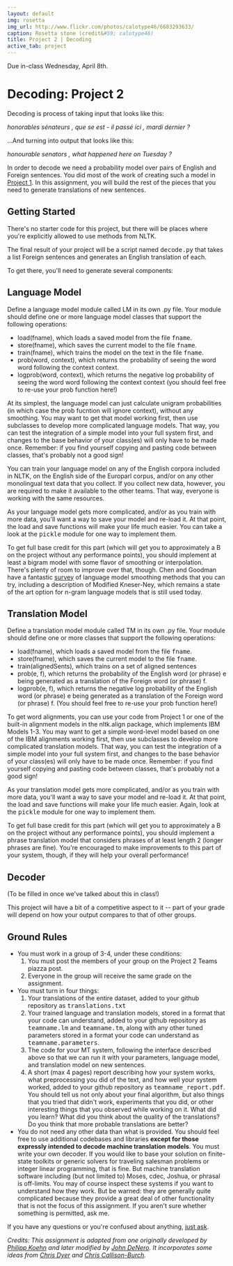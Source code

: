 ```yaml
---
layout: default
img: rosetta
img_url: http://www.flickr.com/photos/calotype46/6683293633/
caption: Rosetta stone (credit&#59; calotype46)
title: Project 2 | Decoding
active_tab: project
---
```


<div class="alert alert-info">
  Due in-class Wednesday, April 8th. 
</div>

Decoding:  <span class="text-muted">Project 2</span>
=============================================================

Decoding is process of taking input that looks like this:

*honorables sénateurs , que se est - il passé ici , mardi dernier ?*

...And turning into output that looks like this:

*honourable senators , what happened here on Tuesday ?*


In order to decode we need a probability model over pairs
of English and Foreign sentences. You did most of the work of creating
such a model in [Project 1](project1.html). In this assignment, you
will build the rest of the pieces that you need to generate
translations of new sentences.

## Getting Started

There's no starter code for this project, but there will be places
where you're explicitly allowed to use methods from NLTK.

The final result of your project will be a script named <tt>decode.py</tt>
that takes a list Foreign sentences and generates an English
translation of each.

To get there, you'll need to generate several components:

## Language Model

Define a language model module called LM in its own .py file. Your
module should define one or more language model
classes that support the following operations:

- load(fname), which loads a saved model from the file <tt>fname</tt>.
- store(fname), which saves the current model to the file <tt>fname</tt>.
- train(fname), which trains the model on the text in the file <tt>fname</tt>.
- prob(word, context), which returns the probability of seeing the word word following the context context.
- logprob(word, context), which returns the negative log probability of seeing the word word following the context context (you should feel free to re-use your prob function here!)

At its simplest, the language model can just calculate unigram
probabilities (in which case the prob fucntion will ignore context), without any
smoothing. You may want to get that model working first, then use
subclasses to develop more complicated language models. That way, you
can test the integration of a simple model into your full system
first, and changes to the base behavior of your class(es) will only
have to be made once. Remember: if you find yourself copying and
pasting code between classes, that's probably not a good sign! 

You can train your language model on any of the English corpora included in NLTK, on the English side of the Europarl corpus, and/or on any other monolingual text data that you collect. If you collect new data, however, you are required to make it available to the other teams. That way, everyone is working with the same resources.

As your language model gets more complicated, and/or as you
train with more data, you'll want a way to save your model
and re-load it. At that point, the load and save functions will make
your life much easier. You can take a look at the <tt>pickle</tt> module for
one way to implement them.

To get full base credit for this part (which will get you to
approximately a B on the project without any performance points), you
should implement at least a bigram model with some flavor of smoothing
or interpolation. There's plenty of room to improve over that,
though. Chen and Goodman have a fantastic [survey](handouts/chen_goodman.pdf) of language model
smoothing methods that you can try, including a description of
Modified Kneser-Ney, which remains a state of the art option for
n-gram language models that is still used today.

## Translation Model

Define a translation model module called TM in its own .py file. Your
module should define one or more 
classes that support the following operations:

* load(fname), which loads a saved model from the file <tt>fname</tt>.
* store(fname), which saves the current model to the file <tt>fname</tt>.
* train(alignedSents), which trains on a set of aligned sentences
* prob(e, f), which returns the probability of the English word (or phrase) e being generated as a translation of the Foreign word (or phrase) f. 
* logprob(e, f), which returns the negative log probability of the English word (or phrase) e being generated as a translation of the Foreign word (or phrase) f. (You should feel free to re-use your prob function here!)

To get word alignments, you can use your code from Project 1 or one of the built-in alignment
models in the nltk.align package, which implements IBM Models 1-3. You
may want to get a simple word-level model based on one of the IBM
alignments working first, then use
subclasses to develop more complicated translation models. That way, you
can test the integration of a simple model into your full system
first, and changes to the base behavior of your class(es) will only
have to be made once. Remember: if you find yourself copying and
pasting code between classes, that's probably not a good sign! 

As your translation model gets more complicated, and/or as you
train with more data, you'll want a way to save your model
and re-load it. At that point, the load and save functions will make
your life much easier. Again, look at the <tt>pickle</tt> module for
one way to implement them.

To get full base credit for this part (which will get you to
approximately a B on the project without any performance points), you
should implement a phrase translation model that considers phrases of
at least length 2 (longer phrases are fine). You're encouraged to make
improvements to this part of your system, though, if they will help
your overall performance!

## Decoder

(To be filled in once we've talked about this in class!)

This project will have a bit of a competitive aspect to it -- part of
your grade will depend on how your output compares to that of other groups.

## Ground Rules

<ul>
<li>
   You must work in a group of 3-4, under these conditions: 
   <ol>
   <li>
   You must post the members of your group on the Project 2 Teams
   piazza post. 
   </li>
   <li>
   Everyone in the group will receive the same grade on the assignment. 
   </li>
  </ol>
</li>
<li> You must turn in four things:
  <ol>
  <li>Your translations of the entire dataset, added to your github
  repository as <tt>translations.txt</tt>
  </li>
  <li> Your trained language and translation models, stored in a
  format that your code can understand, added to your github
  repository as <tt>teamname.lm</tt> and <tt>teamname.tm</tt>, along
  with any other tuned parameters stored in a format your code can
  understand as <tt>teamname.parameters</tt>.
  </li>
  <li> The code for your MT system, following the interface described
  above so that we can run it with your parameters, language model, and translation
  model on new sentences.
  </li>
  <li> A short (max 4 pages) report describing how your system works,
  what preprocessing you did of the text, and how well your system
  worked, added to your github repository as <tt>teamname_report.pdf</tt>.
You should tell us not only about your final 
  algorithm, but also things that you tried that didn't work, experiments that
  you did, or other interesting things that you observed while working on it.
  What did you learn? What did you think about the quality of the translations?
  Do you think that more probable translations are better?
  </li>
  </ol>
</li>
<li>
You do not need any other data than what is provided. You should feel 
   free to use additional codebases and libraries <b>except for those
   expressly intended to decode machine translation models</b>. 
   You must write your
   own decoder. If you would like to base your solution on finite-state
   toolkits or generic solvers for traveling salesman problems or
   integer linear programming, that is fine. 
   But machine translation software including (but not limited to)
   Moses, cdec, Joshua, or phrasal is off-limits. You may of course inspect 
   these systems if you want to understand how they work. But be warned: they are
   generally quite complicated because they provide a great deal of other
   functionality that is not the focus of this assignment.
   If you aren't sure whether 
   something is permitted, ask me.
</li>
</ul>
If you have any questions or you're confused about anything,
<a href="https://piazza.com/class/i4ugmh3p8hx459">just ask</a>.

*Credits: This assignment is adapted from one originally developed by 
[Philipp Koehn](http://homepages.inf.ed.ac.uk/pkoehn/)
and later modified by [John DeNero](http://www.denero.org/). It
incorporates some ideas from
[Chris Dyer](http://www.cs.cmu.edu/~cdyer) and [Chris Callison-Burch](http://www.cis.upenn.edu/~ccb/).*
